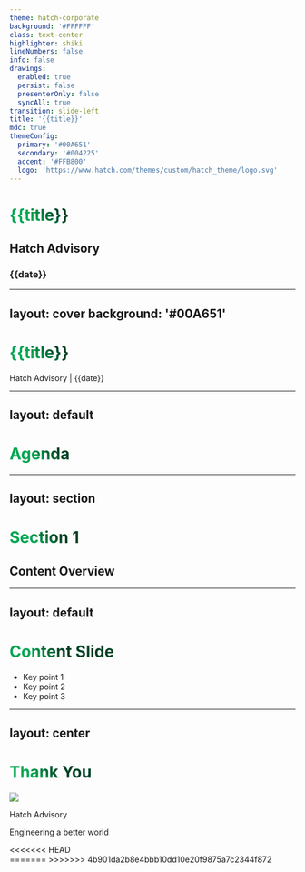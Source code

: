 ```yaml
---
theme: hatch-corporate
background: '#FFFFFF'
class: text-center
highlighter: shiki
lineNumbers: false
info: false
drawings:
  enabled: true
  persist: false
  presenterOnly: false
  syncAll: true
transition: slide-left
title: '{{title}}'
mdc: true
themeConfig:
  primary: '#00A651'
  secondary: '#004225'
  accent: '#FFB800'
  logo: 'https://www.hatch.com/themes/custom/hatch_theme/logo.svg'
---
```


# {{title}}

## Hatch Advisory

### {{date}}

---
layout: cover
background: '#00A651'
---

# {{title}}

<div class="absolute bottom-10">
  <span class="font-700">
    Hatch Advisory | {{date}}
  </span>
</div>

---
layout: default
---

# Agenda

<Toc minDepth="1" maxDepth="2"></Toc>

---
layout: section
---

# Section 1
## Content Overview

---
layout: default
---

# Content Slide

- Key point 1
- Key point 2 
- Key point 3

<style>
h1 {
  background-color: #00A651;
  background-image: linear-gradient(45deg, #00A651 10%, #004225 20%);
  background-size: 100%;
  -webkit-background-clip: text;
  -moz-background-clip: text;
  -webkit-text-fill-color: transparent;
  -moz-text-fill-color: transparent;
}
</style>

---
layout: center
---

# Thank You

<div class="text-center">
  <img src="https://www.hatch.com/themes/custom/hatch_theme/logo.svg" class="h-20 mx-auto mb-4" />
  <p class="text-lg">Hatch Advisory</p>
  <p class="text-sm opacity-75">Engineering a better world</p>
<<<<<<< HEAD
</div>
=======
</div>
>>>>>>> 4b901da2b8e4bbb10dd10e20f9875a7c2344f872
